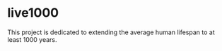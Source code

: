 # live1000

This project is dedicated to extending the average human lifespan to at least 1000 years.
